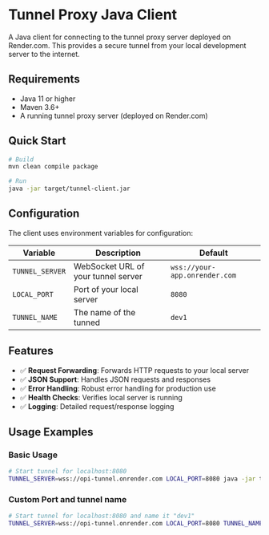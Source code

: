 # Tunnel Proxy Java Client

A Java client for connecting to the tunnel proxy server deployed on Render.com. This provides a secure tunnel from your local development server to the internet.

## Requirements

- Java 11 or higher
- Maven 3.6+ 
- A running tunnel proxy server (deployed on Render.com)

## Quick Start

```bash
# Build
mvn clean compile package

# Run
java -jar target/tunnel-client.jar
```


## Configuration

The client uses environment variables for configuration:

| Variable        | Description                         | Default                       |
|-----------------|-------------------------------------|-------------------------------|
| `TUNNEL_SERVER` | WebSocket URL of your tunnel server | `wss://your-app.onrender.com` |
| `LOCAL_PORT`    | Port of your local server           | `8080`                        |
| `TUNNEL_NAME`   | The name of the tunned              | `dev1`                        |

## Features

- ✅ **Request Forwarding**: Forwards HTTP requests to your local server
- ✅ **JSON Support**: Handles JSON requests and responses
- ✅ **Error Handling**: Robust error handling for production use
- ✅ **Health Checks**: Verifies local server is running
- ✅ **Logging**: Detailed request/response logging

## Usage Examples

### Basic Usage
```bash
# Start tunnel for localhost:8080
TUNNEL_SERVER=wss://opi-tunnel.onrender.com LOCAL_PORT=8080 java -jar target/tunnel-client.jar
```

### Custom Port and tunnel name
```bash
# Start tunnel for localhost:8080 and name it "dev1"
TUNNEL_SERVER=wss://opi-tunnel.onrender.com LOCAL_PORT=8080 TUNNEL_NAME=dev1 java -jar target/tunnel-client.jar
```